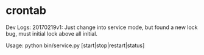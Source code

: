 # crontab
Dev Logs:
20170219v1:
    Just change into service mode, but found a new lock bug, must initial lock above all initial.

Usage:
    python bin/service.py [start|stop|restart|status]
